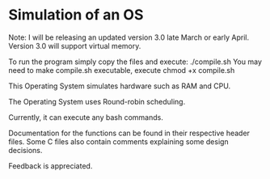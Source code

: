 # Simulation of an OS

Note: I will be releasing an updated version 3.0 late March or early April.
       Version 3.0 will support virtual memory.

To run the program simply copy the files and execute: ./compile.sh
You may need to make compile.sh executable, execute chmod +x compile.sh

This Operating System simulates hardware such as RAM and CPU.

The Operating System uses Round-robin scheduling. 

Currently, it can execute any bash commands.

Documentation for the functions can be found in their respective header files. 
Some C files also contain comments explaining some design decisions. 

Feedback is appreciated.
